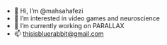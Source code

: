 - 👋 Hi, I’m @mahsahafezi
- 👀 I’m interested in video games and neuroscience
- 🌱 I’m currently working on PARALLAX
- 📫 thisisbluerabbit@gmail.com

<!---
mahsahafezi/mahsahafezi is a ✨ special ✨ repository because its `README.md` (this file) appears on your GitHub profile.
You can click the Preview link to take a look at your changes.
--->
